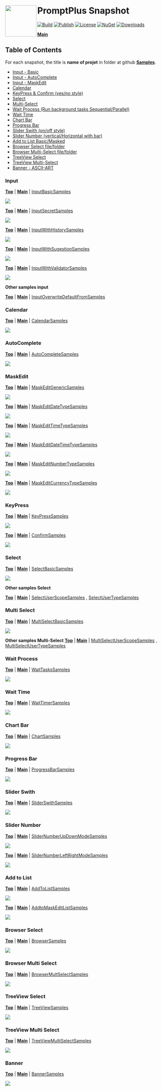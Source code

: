 # <img align="left" width="100" height="100" src="./images/icon.png">PromptPlus Snapshot

[![Build](https://github.com/FRACerqueira/PromptPlus/workflows/Build/badge.svg)](https://github.com/FRACerqueira/PromptPlus/actions/workflows/build.yml)
[![Publish](https://github.com/FRACerqueira/PromptPlus/actions/workflows/publish.yml/badge.svg)](https://github.com/FRACerqueira/PromptPlus/actions/workflows/publish.yml)
[![License](https://img.shields.io/github/license/FRACerqueira/PromptPlus)](https://github.com/FRACerqueira/PromptPlus/blob/master/LICENSE)
[![NuGet](https://img.shields.io/nuget/v/PromptPlus)](https://www.nuget.org/packages/PromptPlus/)
[![Downloads](https://img.shields.io/nuget/dt/PromptPlus)](https://www.nuget.org/packages/PromptPlus/)

[**Main**](index.md#table-of-contents)  

## Table of Contents

For each snapshot, the title is **name of projet** in folder at github [**Samples**](https://github.com/FRACerqueira/PromptPlus/tree/Samples).

- [Input - Basic](#input)
- [Input - AutoComplete](#autocomplete)
- [Input - MaskEdit](#maskedit)
- [Calendar](#calendar)
- [KeyPress & Confirm (yes/no style)](#keypress)
- [Select](#select)
- [Multi-Select](#multi-select)
- [Wait Process (Run background tasks Sequential/Parallel)](#wait-process)
- [Wait Time](#wait-time)
- [Chart Bar](#chart-bar)
- [Progress Bar](#progress-bar)
- [Slider Swith (on/off style)](#slider-swith)
- [Slider Number (vertical/Horizontal with bar)](#slider-number)
- [Add to List Basic/Masked](#add-to-list)
- [Browser Select file/folder](#browser-select)
- [Browser Multi-Select file/folder](#browser-multi-select)
- [TreeView Select](#treeview-select)
- [TreeView Multi-Select](#treeview-multi-select)
- [Banner - ASCII-ART](#banner)

### Input

[**Top**](#promptplus-snapshot) | [**Main**](index.md#table-of-contents) | [InputBasicSamples](https://github.com/FRACerqueira/PromptPlus/tree/Samples/InputBasicSamples)

![](./images/inputsample1.gif)

[**Top**](#promptplus-snapshot) | [**Main**](index.md#table-of-contents) | [InputSecretSamples](https://github.com/FRACerqueira/PromptPlus/tree/Samples/InputSecretSamples)

![](./images/inputsample2.gif)

[**Top**](#promptplus-snapshot) | [**Main**](index.md#table-of-contents) | [InputWithHistorySamples](https://github.com/FRACerqueira/PromptPlus/tree/Samples/InputWithHistorySamples)

![](./images/inputsample3.gif)

[**Top**](#promptplus-snapshot) | [**Main**](index.md#table-of-contents) | [InputWithSugestionSamples](https://github.com/FRACerqueira/PromptPlus/tree/Samples/InputWithSugestionSamples)

![](./images/inputsample4.gif)

[**Top**](#promptplus-snapshot) | [**Main**](index.md#table-of-contents) | [InputWithValidatorSamples](https://github.com/FRACerqueira/PromptPlus/tree/Samples/InputWithValidatorSamples)

![](./images/inputsample5.gif)

**Other samples input**

[**Top**](#promptplus-snapshot) | [**Main**](index.md#table-of-contents) | [InputOverwriteDefaultFromSamples](https://github.com/FRACerqueira/PromptPlus/tree/Samples/InputOverwriteDefaultFromSamples)

### Calendar

[**Top**](#promptplus-snapshot) | [**Main**](index.md#table-of-contents) | [CalendarSamples](https://github.com/FRACerqueira/PromptPlus/tree/Samples/CalendarSamples)

![](./images/calendar1.gif)

### AutoComplete

[**Top**](#promptplus-snapshot) | [**Main**](index.md#table-of-contents) | [AutoCompleteSamples](https://github.com/FRACerqueira/PromptPlus/tree/Samples/AutoCompleteSamples)

![](./images/autocompletesample1.gif)

### MaskEdit

[**Top**](#promptplus-snapshot) | [**Main**](index.md#table-of-contents) | [MaskEditGenericSamples](https://github.com/FRACerqueira/PromptPlus/tree/Samples/MaskEditGenericSamples)

![](./images/maskedit1.gif)

[**Top**](#promptplus-snapshot) | [**Main**](index.md#table-of-contents) | [MaskEditDateTypeSamples](https://github.com/FRACerqueira/PromptPlus/tree/Samples/MaskEditDateTypeSamples)

![](./images/maskedit2.gif)

[**Top**](#promptplus-snapshot) | [**Main**](index.md#table-of-contents) | [MaskEditTimeTypeSamples](https://github.com/FRACerqueira/PromptPlus/tree/Samples/MaskEditTimeTypeSamples)

![](./images/maskedit3.gif)

[**Top**](#promptplus-snapshot) | [**Main**](index.md#table-of-contents) | [MaskEditDateTimeTypeSamples](https://github.com/FRACerqueira/PromptPlus/tree/Samples/MaskEditDateTimeTypeSamples)

![](./images/maskedit4.gif)

[**Top**](#promptplus-snapshot) | [**Main**](index.md#table-of-contents) | [MaskEditNumberTypeSamples](https://github.com/FRACerqueira/PromptPlus/tree/Samples/MaskEditNumberTypeSamples)

![](./images/maskedit5.gif)

[**Top**](#promptplus-snapshot) | [**Main**](index.md#table-of-contents) | [MaskEditCurrencyTypeSamples](https://github.com/FRACerqueira/PromptPlus/tree/Samples/MaskEditCurrencyTypeSamples)

![](./images/maskedit6.gif)

### KeyPress

[**Top**](#promptplus-snapshot) | [**Main**](index.md#table-of-contents) | [KeyPressSamples](https://github.com/FRACerqueira/PromptPlus/tree/Samples/KeyPressSamples)

![](./images/keypress1.gif)

[**Top**](#promptplus-snapshot) | [**Main**](index.md#table-of-contents) | [ConfirmSamples](https://github.com/FRACerqueira/PromptPlus/tree/Samples/ConfirmSamples)

![](./images/confirm1.gif)

### Select

[**Top**](#promptplus-snapshot) | [**Main**](index.md#table-of-contents) | [SelectBasicSamples](https://github.com/FRACerqueira/PromptPlus/tree/Samples/SelectBasicSamples)

![](./images/select1.gif)

**Other samples Select**

[**Top**](#promptplus-snapshot) | [**Main**](index.md#table-of-contents) | [SelectUserScopeSamples](https://github.com/FRACerqueira/PromptPlus/tree/Samples/SelectUserScopeSamples) ,
[SelectUserTypeSamples](https://github.com/FRACerqueira/PromptPlus/tree/Samples/SelectUserTypeSamples)

### Multi Select

[**Top**](#promptplus-snapshot) | [**Main**](index.md#table-of-contents) | [MultiSelectBasicSamples](https://github.com/FRACerqueira/PromptPlus/tree/Samples/MultiSelectBasicSamples)

![](./images/multiselect1.gif)

**Other samples Multi-Select**
[**Top**](#promptplus-snapshot) | [**Main**](index.md#table-of-contents) | [MultiSelectUserScopeSamples](https://github.com/FRACerqueira/PromptPlus/tree/Samples/MultiSelectUserScopeSamples) ,
[MultiSelectUserTypeSamples](https://github.com/FRACerqueira/PromptPlus/tree/Samples/MultiSelectUserTypeSamples)


### Wait Process

[**Top**](#promptplus-snapshot) | [**Main**](index.md#table-of-contents) | [WaitTasksSamples](https://github.com/FRACerqueira/PromptPlus/tree/Samples/WaitTasksSamples)

![](./images/waittask1.gif)

### Wait Time

[**Top**](#promptplus-snapshot) | [**Main**](index.md#table-of-contents) | [WaitTimerSamples](https://github.com/FRACerqueira/PromptPlus/tree/Samples/WaitTimerSamples)

![](./images/waittime1.gif)

### Chart Bar

[**Top**](#promptplus-snapshot) | [**Main**](index.md#table-of-contents) | [ChartSamples](https://github.com/FRACerqueira/PromptPlus/tree/Samples/ChartSamples)

![](./images/chartbar1.gif)

### Progress Bar

[**Top**](#promptplus-snapshot) | [**Main**](index.md#table-of-contents) | [ProgressBarSamples](https://github.com/FRACerqueira/PromptPlus/tree/Samples/ProgressBarSamples)

![](./images/progressbar1.gif)

### Slider Swith

[**Top**](#promptplus-snapshot) | [**Main**](index.md#table-of-contents) | [SliderSwithSamples](https://github.com/FRACerqueira/PromptPlus/tree/Samples/SliderSwithSamples)

![](./images/sliderswitch1.gif)

### Slider Number

[**Top**](#promptplus-snapshot) | [**Main**](index.md#table-of-contents) | [SliderNumberUpDownModeSamples](https://github.com/FRACerqueira/PromptPlus/tree/Samples/SliderNumberUpDownModeSamples)

![](./images/slidernumber2.gif)

[**Top**](#promptplus-snapshot) | [**Main**](index.md#table-of-contents) | [SliderNumberLeftRightModeSamples](https://github.com/FRACerqueira/PromptPlus/tree/Samples/SliderNumberLeftRightModeSamples)

![](./images/slidernumber1.gif)

### Add to List

[**Top**](#promptplus-snapshot) | [**Main**](index.md#table-of-contents) | [AddToListSamples](https://github.com/FRACerqueira/PromptPlus/tree/Samples/AddToListSamples)

![](./images/addtolist1.gif)

[**Top**](#promptplus-snapshot) | [**Main**](index.md#table-of-contents) | [AddtoMaskEditListSamples](https://github.com/FRACerqueira/PromptPlus/tree/Samples/AddtoMaskEditListSamples)

![](./images/addtolist2.gif)

### Browser Select

[**Top**](#promptplus-snapshot) | [**Main**](index.md#table-of-contents) | [BrowserSamples](https://github.com/FRACerqueira/PromptPlus/tree/Samples/BrowserSamples)

![](./images/browser1.gif)

### Browser Multi Select

[**Top**](#promptplus-snapshot) | [**Main**](index.md#table-of-contents) | [BrowserMultSelectSamples](https://github.com/FRACerqueira/PromptPlus/tree/Samples/BrowserMultSelectSamples)

![](./images/multiselectbrowser1.gif)

### TreeView Select

[**Top**](#promptplus-snapshot) | [**Main**](index.md#table-of-contents) | [TreeViewSamples](https://github.com/FRACerqueira/PromptPlus/tree/Samples/TreeViewSamples)

![](./images/treeview1.gif)

### TreeView Multi Select

[**Top**](#promptplus-snapshot) | [**Main**](index.md#table-of-contents) | [TreeViewMultiSelectSamples](https://github.com/FRACerqueira/PromptPlus/tree/Samples/TreeViewMultiSelectSamples)

![](./images/treeview2.gif)

### Banner

[**Top**](#promptplus-snapshot) | [**Main**](index.md#table-of-contents) | [BannerSamples](https://github.com/FRACerqueira/PromptPlus/tree/Samples/BannerSamples)

![](./images/banner1.gif)

